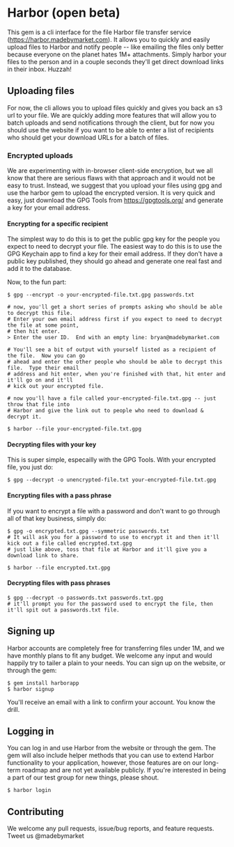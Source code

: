 # Harbor (open beta)

This gem is a cli interface for the file Harbor file transfer service (https://harbor.madebymarket.com).  It allows you to quickly and easily upload files to Harbor and notify people -- like emailing the files only better because everyone on the planet hates 1M+ attachments.  Simply harbor your files to the person and in a couple seconds they'll get direct download links in their inbox.  Huzzah!

## Uploading files

For now, the cli allows you to upload files quickly and gives you back an s3 url to your file.  We are quickly adding more features that will allow you to batch uploads and send notifications through the client, but for now you should use the website if you want to be able to enter a list of recipients who should get your download URLs for a batch of files. 

### Encrypted uploads

We are experimenting with in-browser client-side encryption, but we all know that there are serious flaws with that approach and it would not be easy to trust.  Instead, we suggest that you upload your files using gpg and use the harbor gem to upload the encrypted version.  It is very quick and easy, just download the GPG Tools from https://gpgtools.org/ and generate a key for your email address.

#### Encrypting for a specific recipient

The simplest way to do this is to get the public gpg key for the people you expect to need to decrypt your file.  The easiest way to do this is to use the GPG Keychain app to find a key for their email address.  If they don't have a public key published, they should go ahead and generate one real fast and add it to the database.

Now, to the fun part:

    $ gpg --encrypt -o your-encrypted-file.txt.gpg passwords.txt

    # now, you'll get a short series of prompts asking who should be able to decrypt this file.  
    # Enter your own email address first if you expect to need to decrypt the file at some point, 
    # then hit enter.
    > Enter the user ID.  End with an empty line: bryan@madebymarket.com

    # You'll see a bit of output with yourself listed as a recipient of the file.  Now you can go 
    # ahead and enter the other people who should be able to decrypt this file.  Type their email 
    # address and hit enter, when you're finished with that, hit enter and it'll go on and it'll 
    # kick out your encrypted file.

    # now you'll have a file called your-encrypted-file.txt.gpg -- just throw that file into 
    # Harbor and give the link out to people who need to download & decrypt it.

    $ harbor --file your-encrypted-file.txt.gpg

#### Decrypting files with your key

This is super simple, especailly with the GPG Tools.  With your encrypted file, you just do:

    $ gpg --decrypt -o unencrypted-file.txt your-encrypted-file.txt.gpg

#### Encrypting files with a pass phrase

If you want to encrypt a file with a password and don't want to go through all of that key business, simply do:

    $ gpg -o encrypted.txt.gpg --symmetric passwords.txt
    # It will ask you for a password to use to encrypt it and then it'll kick out a file called encrypted.txt.gpg
    # just like above, toss that file at Harbor and it'll give you a download link to share.

    $ harbor --file encrypted.txt.gpg
	
#### Decrypting files with pass phrases

    $ gpg --decrypt -o passwords.txt passwords.txt.gpg
    # it'll prompt you for the password used to encrypt the file, then it'll spit out a passwords.txt file. 

## Signing up

Harbor accounts are completely free for transferring files under 1M, and we have monthly plans to fit any budget.  We welcome any input and would happily try to tailer a plain to your needs.  You can sign up on the website, or through the gem:

    $ gem install harborapp
    $ harbor signup

You'll receive an email with a link to confirm your account.  You know the drill. 

## Logging in

You can log in and use Harbor from the website or through the gem.  The gem will also include helper methods that you can use to extend Harbor functionality to your application, however, those features are on our long-term roadmap and are not yet available publicly.  If you're interested in being a part of our test group for new things, please shout.  

    $ harbor login

## Contributing

We welcome any pull requests, issue/bug reports, and feature requests.  Tweet us @madebymarket 
